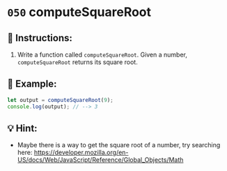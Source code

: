 # `050` computeSquareRoot

## 📝 Instructions:

1. Write a function called `computeSquareRoot`. Given a number, `computeSquareRoot` returns its square root.

## 📎 Example:

```Javascript
let output = computeSquareRoot(9);
console.log(output); // --> 3
```

## 💡 Hint:

+ Maybe there is a way to get the square root of a number, try searching here: https://developer.mozilla.org/en-US/docs/Web/JavaScript/Reference/Global_Objects/Math
